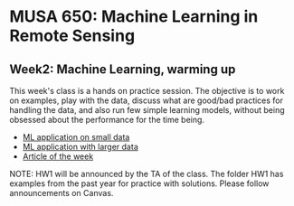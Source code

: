 # MUSA 650: Machine Learning in Remote Sensing

## Week2: Machine Learning, warming up

This week's class is a hands on practice session. The objective is to work on examples, play with the data, discuss what are good/bad practices for handling the data, and also run few simple learning models, without being obsessed about the performance for the time being.

- [ML application on small data](Prac2_ml_on_small_data.ipynb)
- [ML application with larger data](Prac1_boston-house-price-prediction.ipynb)
- [Article of the week](https://www.nature.com/articles/d41586-019-02307-y)

NOTE: HW1 will be announced by the TA of the class. The folder HW1 has examples from the past year for practice with solutions. Please follow announcements on Canvas.
